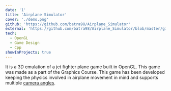 ```yaml
---
date: '1'
title: 'Airplane Simulator'
cover: './demo.png'
github: 'https://github.com/batra98/Airplane_Simulator'
external: 'https://github.com/batra98/Airplane_Simulator/blob/master/gifs/Movement.gif'
tech:
  - OpenGL
  - Game Design
  - Cpp
showInProjects: true
---
```


It is a 3D emulation of a jet fighter plane game built in OpenGL. This game was made as a part of the Graphics Course.
This game has been developed keeping the physics involved in airplane movement in mind and supports multiple [camera angles](https://github.com/batra98/Airplane_Simulator/blob/master/gifs/Camera_angles.gif). 
